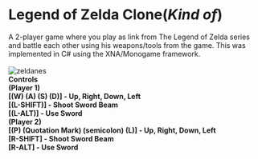 # Legend of Zelda Clone(*Kind of*)
A 2-player game where you play as link from The Legend of Zelda series and battle each other using his weapons/tools from the game. This was implemented in C# using the XNA/Monogame framework.<br /> <br />
![zeldanes](https://user-images.githubusercontent.com/19439575/34623893-1390d66c-f279-11e7-9d2c-4bc7c80c8168.gif) <br />
<b>Controls <br />
(Player 1) <br />
[(W) (A) (S) (D)] - Up, Right, Down, Left <br />
[(L-SHIFT)] - Shoot Sword Beam <br />
[(L-ALT)] - Use Sword <br />
(Player 2) <br />
[(P) (Quotation Mark) (semicolon) (L)] - Up, Right, Down, Left <br />
[R-SHIFT] - Shoot Sword Beam <br />
[R-ALT] - Use Sword <br /> </b>
